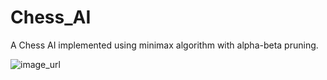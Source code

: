 # Chess_AI
A Chess AI implemented using minimax algorithm with alpha-beta pruning.

![image_url](https://cdn-media-1.freecodecamp.org/images/1*96QEzhnsOkNqz7swB0qx8w.jpeg)
